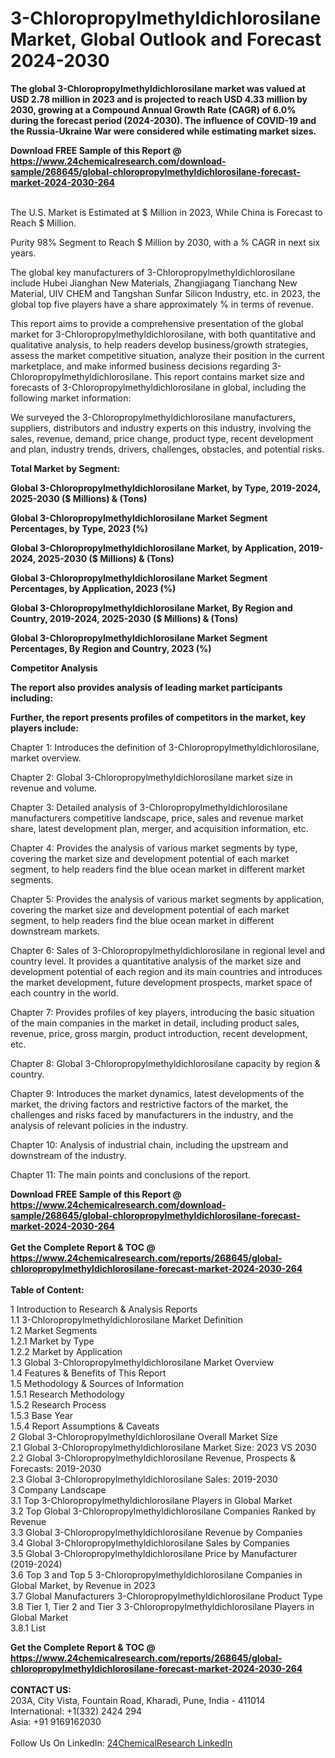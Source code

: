 <h1>3-Chloropropylmethyldichlorosilane Market, Global Outlook and Forecast 2024-2030</h1><p><strong>The global 3-Chloropropylmethyldichlorosilane market was valued at USD 2.78 million in 2023 and is projected to reach USD 4.33 million by 2030, growing at a Compound Annual Growth Rate (CAGR) of 6.0% during the forecast period (2024-2030). The influence of COVID-19 and the Russia-Ukraine War were considered while estimating market sizes.</strong></p><p>
</p><p></p><div><b>Download FREE Sample of this Report @ 
            <a href="https://www.24chemicalresearch.com/download-sample/268645/global-chloropropylmethyldichlorosilane-forecast-market-2024-2030-264">
            https://www.24chemicalresearch.com/download-sample/268645/global-chloropropylmethyldichlorosilane-forecast-market-2024-2030-264</a></b></div><br><p>
</p><p>The U.S. Market is Estimated at $ Million in 2023, While China is Forecast to Reach $ Million.</p><p>
Purity 98% Segment to Reach $ Million by 2030, with a % CAGR in next six years.</p><p>
The global key manufacturers of 3-Chloropropylmethyldichlorosilane include Hubei Jianghan New Materials, Zhangjiagang Tianchang New Material, UIV CHEM and Tangshan Sunfar Silicon Industry, etc. in 2023, the global top five players have a share approximately % in terms of revenue.</p><p>
This report aims to provide a comprehensive presentation of the global market for 3-Chloropropylmethyldichlorosilane, with both quantitative and qualitative analysis, to help readers develop business/growth strategies, assess the market competitive situation, analyze their position in the current marketplace, and make informed business decisions regarding 3-Chloropropylmethyldichlorosilane. This report contains market size and forecasts of 3-Chloropropylmethyldichlorosilane in global, including the following market information:</p><p>
</p><p>
</p><p>We surveyed the 3-Chloropropylmethyldichlorosilane manufacturers, suppliers, distributors and industry experts on this industry, involving the sales, revenue, demand, price change, product type, recent development and plan, industry trends, drivers, challenges, obstacles, and potential risks.</p><p>
<strong>Total Market by Segment:</strong></p><p>
<strong>Global 3-Chloropropylmethyldichlorosilane Market, by Type, 2019-2024, 2025-2030 ($ Millions) &amp; (Tons)</strong></p><p>
<strong>Global 3-Chloropropylmethyldichlorosilane Market Segment Percentages, by Type, 2023 (%)</strong></p><p>
</p><p>
<strong>Global 3-Chloropropylmethyldichlorosilane Market, by Application, 2019-2024, 2025-2030 ($ Millions) &amp; (Tons)</strong></p><p>
<strong>Global 3-Chloropropylmethyldichlorosilane Market Segment Percentages, by Application, 2023 (%)</strong></p><p>
</p><p>
<strong>Global 3-Chloropropylmethyldichlorosilane Market, By Region and Country, 2019-2024, 2025-2030 ($ Millions) &amp; (Tons)</strong></p><p>
<strong>Global 3-Chloropropylmethyldichlorosilane Market Segment Percentages, By Region and Country, 2023 (%)</strong></p><p>
</p><p>
<strong>Competitor Analysis</strong></p><p>
<strong>The report also provides analysis of leading market participants including:</strong></p><p>
</p><p>
<strong>Further, the report presents profiles of competitors in the market, key players include:</strong></p><p>
</p><p>
Chapter 1: Introduces the definition of 3-Chloropropylmethyldichlorosilane, market overview.</p><p>
Chapter 2: Global 3-Chloropropylmethyldichlorosilane market size in revenue and volume.</p><p>
Chapter 3: Detailed analysis of 3-Chloropropylmethyldichlorosilane manufacturers competitive landscape, price, sales and revenue market share, latest development plan, merger, and acquisition information, etc.</p><p>
Chapter 4: Provides the analysis of various market segments by type, covering the market size and development potential of each market segment, to help readers find the blue ocean market in different market segments.</p><p>
Chapter 5: Provides the analysis of various market segments by application, covering the market size and development potential of each market segment, to help readers find the blue ocean market in different downstream markets.</p><p>
Chapter 6: Sales of 3-Chloropropylmethyldichlorosilane in regional level and country level. It provides a quantitative analysis of the market size and development potential of each region and its main countries and introduces the market development, future development prospects, market space of each country in the world.</p><p>
Chapter 7: Provides profiles of key players, introducing the basic situation of the main companies in the market in detail, including product sales, revenue, price, gross margin, product introduction, recent development, etc.</p><p>
Chapter 8: Global 3-Chloropropylmethyldichlorosilane capacity by region &amp; country.</p><p>
Chapter 9: Introduces the market dynamics, latest developments of the market, the driving factors and restrictive factors of the market, the challenges and risks faced by manufacturers in the industry, and the analysis of relevant policies in the industry.</p><p>
Chapter 10: Analysis of industrial chain, including the upstream and downstream of the industry.</p><p>
Chapter 11: The main points and conclusions of the report.</p><div><b>Download FREE Sample of this Report @ 
            <a href="https://www.24chemicalresearch.com/download-sample/268645/global-chloropropylmethyldichlorosilane-forecast-market-2024-2030-264">
            https://www.24chemicalresearch.com/download-sample/268645/global-chloropropylmethyldichlorosilane-forecast-market-2024-2030-264</a></b></div><br><div><b>Get the Complete Report & TOC @ 
            <a href="https://www.24chemicalresearch.com/reports/268645/global-chloropropylmethyldichlorosilane-forecast-market-2024-2030-264">
            https://www.24chemicalresearch.com/reports/268645/global-chloropropylmethyldichlorosilane-forecast-market-2024-2030-264</a></b></div><br>
            <b>Table of Content:</b><p>1 Introduction to Research & Analysis Reports<br />
    1.1 3-Chloropropylmethyldichlorosilane Market Definition<br />
    1.2 Market Segments<br />
        1.2.1 Market by Type<br />
        1.2.2 Market by Application<br />
    1.3 Global 3-Chloropropylmethyldichlorosilane Market Overview<br />
    1.4 Features & Benefits of This Report<br />
    1.5 Methodology & Sources of Information<br />
        1.5.1 Research Methodology<br />
        1.5.2 Research Process<br />
        1.5.3 Base Year<br />
        1.5.4 Report Assumptions & Caveats<br />
2 Global 3-Chloropropylmethyldichlorosilane Overall Market Size<br />
    2.1 Global 3-Chloropropylmethyldichlorosilane Market Size: 2023 VS 2030<br />
    2.2 Global 3-Chloropropylmethyldichlorosilane Revenue, Prospects & Forecasts: 2019-2030<br />
    2.3 Global 3-Chloropropylmethyldichlorosilane Sales: 2019-2030<br />
3 Company Landscape<br />
    3.1 Top 3-Chloropropylmethyldichlorosilane Players in Global Market<br />
    3.2 Top Global 3-Chloropropylmethyldichlorosilane Companies Ranked by Revenue<br />
    3.3 Global 3-Chloropropylmethyldichlorosilane Revenue by Companies<br />
    3.4 Global 3-Chloropropylmethyldichlorosilane Sales by Companies<br />
    3.5 Global 3-Chloropropylmethyldichlorosilane Price by Manufacturer (2019-2024)<br />
    3.6 Top 3 and Top 5 3-Chloropropylmethyldichlorosilane Companies in Global Market, by Revenue in 2023<br />
    3.7 Global Manufacturers 3-Chloropropylmethyldichlorosilane Product Type<br />
    3.8 Tier 1, Tier 2 and Tier 3 3-Chloropropylmethyldichlorosilane Players in Global Market<br />
        3.8.1 List</p><div><b>Get the Complete Report & TOC @ 
            <a href="https://www.24chemicalresearch.com/reports/268645/global-chloropropylmethyldichlorosilane-forecast-market-2024-2030-264">
            https://www.24chemicalresearch.com/reports/268645/global-chloropropylmethyldichlorosilane-forecast-market-2024-2030-264</a></b></div><br><b>CONTACT US:</b><br>
            203A, City Vista, Fountain Road, Kharadi, Pune, India - 411014<br>
            International: +1(332) 2424 294<br>
            Asia: +91 9169162030 <br><br>
            Follow Us On LinkedIn: <a href="https://www.linkedin.com/company/24chemicalresearch/">24ChemicalResearch LinkedIn</a>